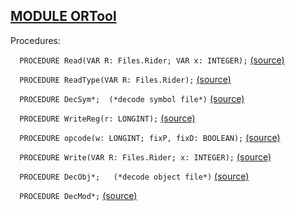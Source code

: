 
## [MODULE ORTool](https://github.com/io-core/Build/blob/main/ORTool.Mod)

Procedures:


`  PROCEDURE Read(VAR R: Files.Rider; VAR x: INTEGER);` [(source)](https://github.com/io-core/Build/blob/main/ORTool.Mod#L14)


`  PROCEDURE ReadType(VAR R: Files.Rider);` [(source)](https://github.com/io-core/Build/blob/main/ORTool.Mod#L20)


`  PROCEDURE DecSym*;  (*decode symbol file*)` [(source)](https://github.com/io-core/Build/blob/main/ORTool.Mod#L70)


`  PROCEDURE WriteReg(r: LONGINT);` [(source)](https://github.com/io-core/Build/blob/main/ORTool.Mod#L111)


`  PROCEDURE opcode(w: LONGINT; fixP, fixD: BOOLEAN);` [(source)](https://github.com/io-core/Build/blob/main/ORTool.Mod#L120)


`  PROCEDURE Write(VAR R: Files.Rider; x: INTEGER);` [(source)](https://github.com/io-core/Build/blob/main/ORTool.Mod#L171)


`  PROCEDURE DecObj*;   (*decode object file*)` [(source)](https://github.com/io-core/Build/blob/main/ORTool.Mod#L175)


`  PROCEDURE DecMod*;` [(source)](https://github.com/io-core/Build/blob/main/ORTool.Mod#L273)


